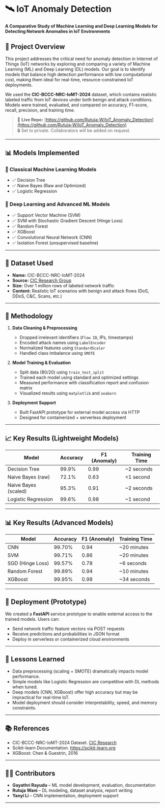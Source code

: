 # 🛰️ IoT Anomaly Detection
**A Comparative Study of Machine Learning and Deep Learning Models for Detecting Network Anomalies in IoT Environments**

## 📌 Project Overview
This project addresses the critical need for anomaly detection in Internet of Things (IoT) networks by exploring and comparing a variety of Machine Learning (ML) and Deep Learning (DL) models. Our goal is to identify models that balance high detection performance with low computational cost, making them ideal for real-time, resource-constrained IoT deployments.

We used the **CIC-BCCC-NRC-IoMT-2024** dataset, which contains realistic labeled traffic from IoT devices under both benign and attack conditions. Models were trained, evaluated, and compared on accuracy, F1-score, recall, precision, and training time.

> 🔗 **Live Repo:** [https://github.com/Rutuja-W/IoT_Anomaly_Detection](https://github.com/Rutuja-W/IoT_Anomaly_Detection)  
> 🔒 Set to private. Collaborators will be added on request.

---

## 📊 Models Implemented

### 🔹 Classical Machine Learning Models
- ✅ Decision Tree
- ✅ Naive Bayes (Raw and Optimized)
- ✅ Logistic Regression

### 🔹 Deep Learning and Advanced ML Models
- ✅ Support Vector Machine (SVM)
- ✅ SVM with Stochastic Gradient Descent (Hinge Loss)
- ✅ Random Forest
- ✅ XGBoost
- ✅ Convolutional Neural Network (CNN)
- ✅ Isolation Forest (unsupervised baseline)

---

## 🧪 Dataset Used
- **Name:** CIC-BCCC-NRC-IoMT-2024
- **Source:** [CIC Research Group](http://cicresearch.ca/IOTDataset/CIC-BCCC-NRC-TabularIoTAttacks-2024)
- **Size:** Over 1 million rows of labeled network traffic
- **Content:** Realistic IoT scenarios with benign and attack flows (DoS, DDoS, C&C, Scans, etc.)

---

## 🔧 Methodology

1. **Data Cleaning & Preprocessing**
   - Dropped irrelevant identifiers (`Flow ID`, IPs, timestamps)
   - Encoded attack names using `LabelEncoder`
   - Normalized features using `StandardScaler`
   - Handled class imbalance using `SMOTE`

2. **Model Training & Evaluation**
   - Split data (80/20) using `train_test_split`
   - Trained each model using standard and optimized settings
   - Measured performance with classification report and confusion matrix
   - Visualized results using `matplotlib` and `seaborn`

3. **Deployment Support**
   - Built FastAPI prototype for external model access via HTTP
   - Designed for containerized + serverless deployment

---

## 📈 Key Results (Lightweight Models)

| Model               | Accuracy | F1 (Anomaly) | Training Time |
|---------------------|----------|--------------|----------------|
| Decision Tree       | 99.9%    | 0.99         | ~2 seconds     |
| Naive Bayes (raw)   | 72.1%    | 0.63         | <1 second      |
| Naive Bayes (scaled)| 95.3%    | 0.91         | ~2 seconds     |
| Logistic Regression | 99.6%    | 0.98         | ~1 second      |

---

## 📊 Key Results (Advanced Models)

| Model              | Accuracy | F1 (Anomaly) | Training Time       |
|--------------------|----------|--------------|----------------------|
| CNN                | 99.70%   | 0.94         | ~20 minutes          |
| SVM                | 99.71%   | 0.86         | ~20 minutes          |
| SGD (Hinge Loss)   | 99.57%   | 0.78         | ~6 seconds           |
| Random Forest      | 99.89%   | 0.94         | ~10 minutes          |
| XGBoost            | 99.95%   | 0.98         | ~34 seconds          |

---

## 🚀 Deployment (Prototype)

We created a **FastAPI** service prototype to enable external access to the trained models. Users can:
- Send network traffic feature vectors via POST requests
- Receive predictions and probabilities in JSON format
- Deploy in serverless or containerized cloud environments

---

## 🧠 Lessons Learned
- Data preprocessing (scaling + SMOTE) dramatically impacts model performance.
- Simple models like Logistic Regression are competitive with DL methods when tuned.
- Deep models (CNN, XGBoost) offer high accuracy but may be impractical for real-time IoT.
- Model deployment should consider interpretability, speed, and memory constraints.

---

## 📚 References

- CIC-BCCC-NRC-IoMT-2024 Dataset. [CIC Research](http://cicresearch.ca/IOTDataset)
- Scikit-learn Documentation. https://scikit-learn.org
- XGBoost: Chen & Guestrin, 2016

---

## 👩‍💻 Contributors

- **Gayathri Rayudu** – ML model development, evaluation, documentation  
- **Rutuja Wani** – DL modeling, dataset analysis, report writing  
- **Yanyi Li** – CNN implementation, deployment support  

---

